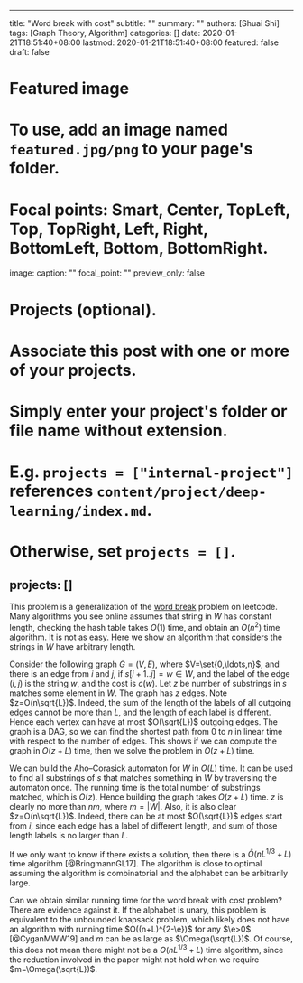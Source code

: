
---
title: "Word break with cost"
subtitle: ""
summary: ""
authors: [Shuai Shi]
tags: [Graph Theory, Algorithm]
categories: []
date: 2020-01-21T18:51:40+08:00
lastmod: 2020-01-21T18:51:40+08:00
featured: false
draft: false

# Featured image
# To use, add an image named `featured.jpg/png` to your page's folder.
# Focal points: Smart, Center, TopLeft, Top, TopRight, Left, Right, BottomLeft, Bottom, BottomRight.
image:
  caption: ""
  focal_point: ""
  preview_only: false

# Projects (optional).
#   Associate this post with one or more of your projects.
#   Simply enter your project's folder or file name without extension.
#   E.g. `projects = ["internal-project"]` references `content/project/deep-learning/index.md`.
#   Otherwise, set `projects = []`.
projects: []
---

This problem is a generalization of the [word break](https://leetcode.com/problems/word-break/) problem on leetcode. Many algorithms you see online assumes that string in $W$ has constant length, checking the hash table takes $O(1)$ time, and obtain an $O(n^2)$ time algorithm. It is not as easy. Here we show an algorithm that considers the strings in $W$ have arbitrary length.

Consider the following graph $G=(V,E)$, where $V=\set{0,\ldots,n}$, and there is an edge from $i$ and $j$, if $s[i+1..j]=w\in W$, and the label of the edge $(i,j)$ is the string $w$, and the cost is $c(w)$. 
Let $z$ be number of substrings in $s$ matches some element in $W$. The graph has $z$ edges. Note $z=O(n\sqrt{L})$. Indeed, the sum of the length of the labels of all outgoing edges cannot be more than $L$, and the length of each label is different. Hence each vertex can have at most $O(\sqrt{L})$ outgoing edges. The graph is a DAG, so we can find the shortest path from $0$ to $n$ in linear time with respect to the number of edges. 
This shows if we can compute the graph in $O(z+L)$ time, then we solve the problem in $O(z+L)$ time.

We can build the Aho–Corasick automaton for $W$ in $O(L)$ time. It can be used to find all substrings of $s$ that matches something in $W$ by traversing the automaton once. The running time is the total number of substrings matched, which is $O(z)$. Hence building the graph takes $O(z+L)$ time.
$z$ is clearly no more than $nm$, where $m=|W|$. Also, it is also clear $z=O(n\sqrt{L})$. Indeed, there can be at most $O(\sqrt{L})$ edges start from $i$, since each edge has a label of different length, and sum of those length labels is no larger than $L$. 

If we only want to know if there exists a solution, then there is a $\tilde{O}(nL^{1/3}+L)$ time algorithm [@BringmannGL17]. The algorithm is close to optimal assuming the algorithm is combinatorial and the alphabet can be arbitrarily large. 

Can we obtain similar running time for the word break with cost problem? There are evidence against it. If the alphabet is unary, this problem is equivalent to the unbounded knapsack problem, which likely does not have an algorithm with running time $O((n+L)^{2-\e})$ for any $\e>0$ [@CyganMWW19] and $m$ can be as large as $\Omega(\sqrt{L})$. Of course, this does not mean there might not be a $O(nL^{1/3}+L)$ time algorithm, since the reduction involved in the paper might not hold when we require $m=\Omega(\sqrt{L})$. 

